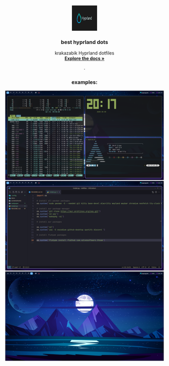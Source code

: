 
<br />
<div align="center">
  <a href="https://github.com/krakazabrik/dotfiles">
    <img src="images/logo.webp" alt="Logo" width="80" height="80">
  </a>

  <h3 align="center">best hyprland dots</h3>

  <p align="center">
    krakazabik Hyprland dotfiles 
    <br />
    <a href="https://github.com/krakazabrik/dots/docs"><strong>Explore the docs »</strong></a>
    <br />
    <br />
    &middot;
  </p>
</div>
<div align="center">
    <h3 align="center">examples: </h3>
    <img src="screenshoots/htopss.png">
    <br>
    <img src="screenshoots/codess.png">
    <br>
    <img src="screenshoots/workspacess.png">
</div>


